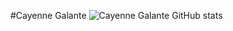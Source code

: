 #Cayenne Galante
![Cayenne Galante GitHub stats](https://github-readme-stats.vercel.app/api?username=cayGN&show_icons=true&theme=tokyonight)

